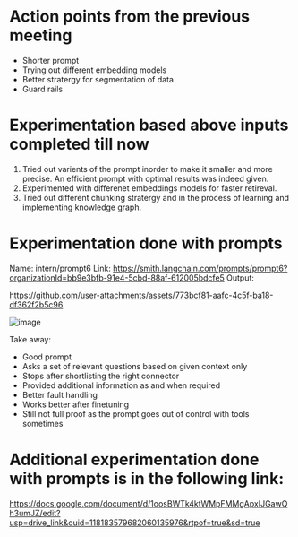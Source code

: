 # Action points from the previous meeting

- Shorter prompt
- Trying out different embedding models
- Better stratergy for segmentation of data
- Guard rails

# Experimentation based above inputs completed till now

1. Tried out varients of the prompt inorder to make it smaller and more precise. An efficient prompt with optimal results was indeed given.
2. Experimented with differenet embeddings models for faster retireval.
3. Tried out different chunking stratergy and in the process of learning and implementing knowledge graph. 

# Experimentation done with prompts

Name: intern/prompt6
Link: https://smith.langchain.com/prompts/prompt6?organizationId=bb9e3bfb-91e4-5cbd-88af-612005bdcfe5
Output: 

https://github.com/user-attachments/assets/773bcf81-aafc-4c5f-ba18-df362f2b5c96


 ![image](https://github.com/user-attachments/assets/c04bbb7f-0f5c-4854-8785-b88a28b47a0f)


Take away:
-	Good  prompt
-	Asks a set of relevant questions based on given context only
-	Stops after shortlisting the right connector
-	Provided additional information as and when required
-	Better fault handling
-	Works better after finetuning
-	Still not full proof as the prompt goes out of control with tools sometimes

# Additional experimentation done with prompts is in the following link:
https://docs.google.com/document/d/1oosBWTk4ktWMpFMMgApxIJGawQh3umJZ/edit?usp=drive_link&ouid=118183579682060135976&rtpof=true&sd=true



